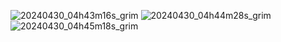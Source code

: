 ![20240430_04h43m16s_grim](https://github.com/0xuki/dotfiles/assets/118520076/0bda3e52-fcc8-405b-bb11-39458738e9f4)
![20240430_04h44m28s_grim](https://github.com/0xuki/dotfiles/assets/118520076/2ef466ac-4692-49d3-8686-9834c2bc5107)
![20240430_04h45m18s_grim](https://github.com/0xuki/dotfiles/assets/118520076/0ce4dddc-08ae-408c-ad34-e35da5cdeb8f)
